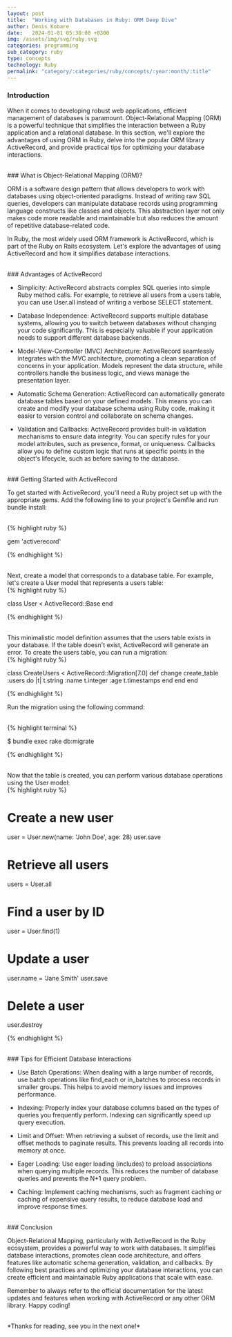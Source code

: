 ```yaml
---
layout: post
title:  "Working with Databases in Ruby: ORM Deep Dive"
author: Denis Kobare
date:   2024-01-01 05:30:00 +0300
img: /assets/img/svg/ruby.svg
categories: programming
sub_category: ruby
type: concepts
technology: Ruby
permalink: "category/:categories/ruby/concepts/:year:month/:title"
---
```



### Introduction

When it comes to developing robust web applications, efficient management of 
databases is paramount. Object-Relational Mapping (ORM) is a powerful technique 
that simplifies the interaction between a Ruby application and a relational 
database. In this section, we'll explore the advantages of using ORM in Ruby, 
delve into the popular ORM library ActiveRecord, and provide practical tips for 
optimizing your database interactions.



<br>
### What is Object-Relational Mapping (ORM)?

ORM is a software design pattern that allows developers to work with databases 
using object-oriented paradigms. Instead of writing raw SQL queries, developers 
can manipulate database records using programming language constructs like 
classes and objects. This abstraction layer not only makes code more readable 
and maintainable but also reduces the amount of repetitive database-related code.


In Ruby, the most widely used ORM framework is ActiveRecord, which is part of 
the Ruby on Rails ecosystem. Let's explore the advantages of using ActiveRecord 
and how it simplifies database interactions.


<br>
### Advantages of ActiveRecord

- Simplicity: ActiveRecord abstracts complex SQL queries into simple Ruby method 
calls. For example, to retrieve all users from a users table, you can use 
<span class="badge">User.all</span> instead of writing a verbose 
<span class="badge">SELECT</span> statement.

- Database Independence: ActiveRecord supports multiple database systems, 
allowing you to switch between databases without changing your code 
significantly. This is especially valuable if your application needs to support 
different database backends.

- Model-View-Controller (MVC) Architecture: ActiveRecord seamlessly integrates 
with the MVC architecture, promoting a clean separation of concerns in your 
application. Models represent the data structure, while controllers handle the 
business logic, and views manage the presentation layer.

- Automatic Schema Generation: ActiveRecord can automatically generate database 
tables based on your defined models. This means you can create and modify your 
database schema using Ruby code, making it easier to version control and 
collaborate on schema changes.

- Validation and Callbacks: ActiveRecord provides built-in validation mechanisms 
to ensure data integrity. You can specify rules for your model attributes, such 
as presence, format, or uniqueness. Callbacks allow you to define custom logic 
that runs at specific points in the object's lifecycle, such as before saving to 
the database.



<br>
### Getting Started with ActiveRecord

To get started with ActiveRecord, you'll need a Ruby project set up with the 
appropriate gems. Add the following line to your project's Gemfile and run 
bundle install:

<br>
{% highlight ruby %}

gem 'activerecord'

{% endhighlight %}

<br>
Next, create a model that corresponds to a database table. For example, let's 
create a User model that represents a users table:

<br>
{% highlight ruby %}

class User < ActiveRecord::Base
end

{% endhighlight %}

<br>
This minimalistic model definition assumes that the users table exists in your 
database. If the table doesn't exist, ActiveRecord will generate an error. To 
create the users table, you can run a migration:

<br>
{% highlight ruby %}

class CreateUsers < ActiveRecord::Migration[7.0]
  def change
    create_table :users do |t|
      t.string :name
      t.integer :age
      t.timestamps
    end
  end
end

{% endhighlight %}


Run the migration using the following command:

<br>
{% highlight terminal %}

$ bundle exec rake db:migrate

{% endhighlight %}

<br>
Now that the table is created, you can perform various database operations using 
the User model:

<br>
{% highlight ruby %}

# Create a new user
user = User.new(name: 'John Doe', age: 28)
user.save

# Retrieve all users
users = User.all

# Find a user by ID
user = User.find(1)

# Update a user
user.name = 'Jane Smith'
user.save

# Delete a user
user.destroy

{% endhighlight %}



<br>
### Tips for Efficient Database Interactions

- Use Batch Operations: When dealing with a large number of records, use batch 
operations like <span class="badge">find_each</span> or 
<span class="badge">in_batches</span> to process records in smaller groups. This 
helps to avoid memory issues and improves performance.

- Indexing: Properly index your database columns based on the types of queries 
you frequently perform. Indexing can significantly speed up query execution.

- Limit and Offset: When retrieving a subset of records, use the limit and 
offset methods to paginate results. This prevents loading all records into 
memory at once.

- Eager Loading: Use eager loading (includes) to preload associations when 
querying multiple records. This reduces the number of database queries and 
prevents the N+1 query problem.

- Caching: Implement caching mechanisms, such as fragment caching or caching of 
expensive query results, to reduce database load and improve response times.



<br>
### Conclusion

Object-Relational Mapping, particularly with ActiveRecord in the Ruby ecosystem, 
provides a powerful way to work with databases. It simplifies database 
interactions, promotes clean code architecture, and offers features like 
automatic schema generation, validation, and callbacks. By following best 
practices and optimizing your database interactions, you can create efficient 
and maintainable Ruby applications that scale with ease.

Remember to always refer to the official documentation for the latest updates 
and features when working with ActiveRecord or any other ORM library. 
Happy coding!



<br>
*Thanks for reading, see you in the next one!*
